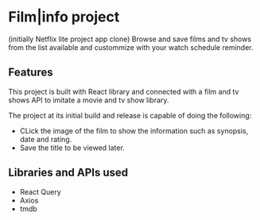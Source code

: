 # Film|info project

(initially Netflix lite project app clone) 
Browse and save films and tv shows from the list available and custommize with your watch schedule reminder.

## Features

This project is built with React library and connected with a film and tv shows API to imitate a movie and tv show library.

The project at its initial build and release is capable of doing the following:

* CLick the image of the film to show the information such as synopsis, date and rating.
* Save the title to be viewed later.

## Libraries and APIs used

* React Query
* Axios
* tmdb


